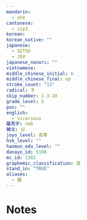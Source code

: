 ```yaml
---
mandarin:
  - shè
cantonese:
  - sip3
korean:
korean_native: ""
japanese:
  - SETSU
  - JOU
japanese_nanori: ""
vietnamese:
middle_chinese_initial: n
middle_chinese_final: ep
stroke_count: "13"
radical: 手
skip_number: 1-3-10
grade_level: 5
pos: ""
english:
  - vicarious
羅馬字: neb
韓文: 넙
joyo_level: 高等
hsk_level: ""
hanmun_edu_level: ""
danayo_id: 5108
mc_id: 1382
graphemic_classification: 耳
stand_in: "TRUE"
aliases:
  - 攝
---
```


# Notes
